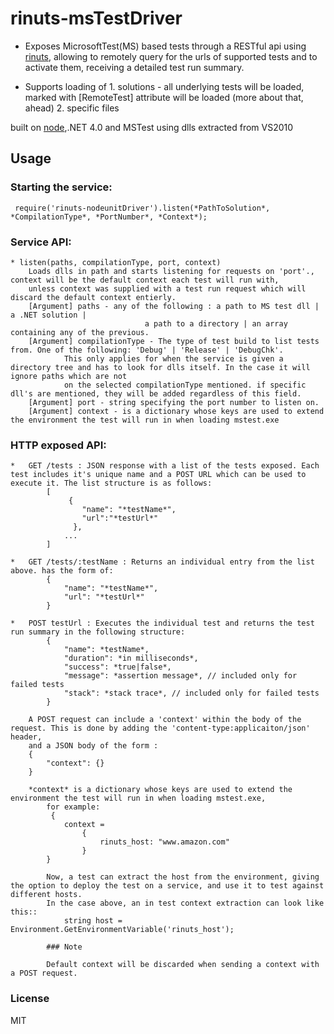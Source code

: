 ﻿
# rinuts-msTestDriver
  
  * Exposes MicrosoftTest(MS) based tests through a RESTful api using [rinuts](http://github.com/urigolani/rinuts),
        allowing to remotely query for the urls of supported tests and to activate them, receiving a detailed test run summary.
  
  * Supports loading of
		1. solutions - all underlying tests will be loaded, marked with [RemoteTest] attribute will be loaded (more about that, ahead)
		2. specific files
    
  built on [node](http://nodejs.org),.NET 4.0 and MSTest using dlls extracted from VS2010
 
 ## Usage

### Starting the service:
    
	 require('rinuts-nodeunitDriver').listen(*PathToSolution*, *CompilationType*, *PortNumber*, *Context*);

### Service API:
           
    * listen(paths, compilationType, port, context)
        Loads dlls in path and starts listening for requests on 'port'.,  context will be the default context each test will run with,
        unless context was supplied with a test run request which will discard the default context entierly.
        [Argument] paths - any of the following : a path to MS test dll | a .NET solution |
                                  a path to a directory | an array containing any of the previous.
        [Argument] compilationType - The type of test build to list tests from. One of the following: 'Debug' | 'Release' | 'DebugChk'.
                This only applies for when the service is given a directory tree and has to look for dlls itself. In the case it will ignore paths which are not
                on the selected compilationType mentioned. if specific dll's are mentioned, they will be added regardless of this field.
        [Argument] port - string specifying the port number to listen on.
		[Argument] context - is a dictionary whose keys are used to extend the environment the test will run in when loading mstest.exe

### HTTP exposed API:

    *	GET /tests : JSON response with a list of the tests exposed. Each test includes it's unique name and a POST URL which can be used to execute it. The list structure is as follows:
            [
                 {
                    "name": "*testName*",                    
                    "url":"*testUrl*"
                  },
                ...
            ]

    *	GET /tests/:testName : Returns an individual entry from the list above. has the form of:
			{
				"name": "*testName*",				
				"url": "*testUrl*"
		    }
    
    *	POST testUrl : Executes the individual test and returns the test run summary in the following structure:
            {
                "name": *testName*,
                "duration": *in milliseconds*,
                "success": *true|false*,
				"message": *assertion message*, // included only for failed tests
				"stack": *stack trace*, // included only for failed tests	                         	
            }
		
		A POST request can include a 'context' within the body of the request. This is done by adding the 'content-type:applicaiton/json' header,
		and a JSON body of the form :
		{
			"context": {}
		}
 		
		*context* is a dictionary whose keys are used to extend the environment the test will run in when loading mstest.exe,
			for example:
             {
                context =
                    {
				    	rinuts_host: "www.amazon.com"
				    }
			}

			Now, a test can extract the host from the environment, giving the option to deploy the test on a service, and use it to test against different hosts.			
			In the case above, an in test context extraction can look like this::
				string host = Environment.GetEnvironmentVariable('rinuts_host');

            ### Note

            Default context will be discarded when sending a context with a POST request.
			
### License
MIT